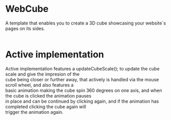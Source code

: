 # WebCube
A template that enables you to create a 3D cube showcasing your website`s pages on its sides.<br><br>
# Active implementation
Active implementation features a updateCubeScale(); to update the cube scale and give the impresion of the<br>
cube being closer or further away, that actively is handled via the mouse scroll wheel, and also features a <br>
basic animation making the cube spin 360 degrees on one axis, and when the cube is clicked the animation pauses<br>
in place and can be continued by clicking again, and if the animation has completed clicking the cube again will<br>
trigger the animation again.
